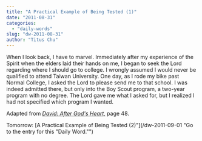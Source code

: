 ```yaml
---
title: "A Practical Example of Being Tested (1)"
date: "2011-08-31"
categories: 
  - "daily-words"
slug: "dw-2011-08-31"
author: "Titus Chu"
---
```


When I look back, I have to marvel. Immediately after my experience of the Spirit when the elders laid their hands on me, I began to seek the Lord regarding where I should go to college. I wrongly assumed I would never be qualified to attend Taiwan University. One day, as I rode my bike past Normal College, I asked the Lord to please send me to that school. I was indeed admitted there, but only into the Boy Scout program, a two-year program with no degree. The Lord gave me what I asked for, but I realized I had not specified which program I wanted.

Adapted from _[David: After God's Heart,](/book-david "Go to the listing for this book.")_ page 48.

Tomorrow: [A Practical Example of Being Tested (2)"](/dw-2011-09-01 "Go to the entry for this "Daily Word."")
